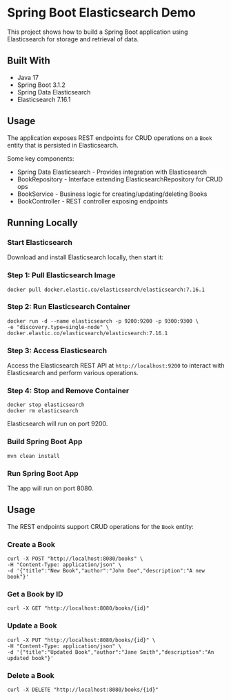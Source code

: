 # Spring Boot Elasticsearch Demo

This project shows how to build a Spring Boot application using Elasticsearch for storage and retrieval of data.

## Built With
- Java 17
- Spring Boot 3.1.2
- Spring Data Elasticsearch
- Elasticsearch 7.16.1

## Usage 

The application exposes REST endpoints for CRUD operations on a `Book` entity that is persisted in Elasticsearch.

Some key components:

- Spring Data Elasticsearch - Provides integration with Elasticsearch
- BookRepository - Interface extending ElasticsearchRepository for CRUD ops  
- BookService - Business logic for creating/updating/deleting Books
- BookController - REST controller exposing endpoints

## Running Locally

### Start Elasticsearch

Download and install Elasticsearch locally, then start it:

### Step 1: Pull Elasticsearch Image
```
docker pull docker.elastic.co/elasticsearch/elasticsearch:7.16.1
```
### Step 2: Run Elasticsearch Container
```
docker run -d --name elasticsearch -p 9200:9200 -p 9300:9300 \
-e "discovery.type=single-node" \
docker.elastic.co/elasticsearch/elasticsearch:7.16.1
```
### Step 3: Access Elasticsearch
Access the Elasticsearch REST API at `http://localhost:9200` to interact with Elasticsearch and perform various operations.

### Step 4: Stop and Remove Container
```
docker stop elasticsearch
docker rm elasticsearch
```
Elasticsearch will run on port 9200.

### Build Spring Boot App
```
mvn clean install
```

### Run Spring Boot App

The app will run on port 8080.

## Usage

The REST endpoints support CRUD operations for the `Book` entity:

### Create a Book
```
curl -X POST "http://localhost:8080/books" \
-H "Content-Type: application/json" \
-d '{"title":"New Book","author":"John Doe","description":"A new book"}'
```

### Get a Book by ID
```
curl -X GET "http://localhost:8080/books/{id}"
```
### Update a Book
```
curl -X PUT "http://localhost:8080/books/{id}" \
-H "Content-Type: application/json" \
-d '{"title":"Updated Book","author":"Jane Smith","description":"An updated book"}'
```
### Delete a Book
```
curl -X DELETE "http://localhost:8080/books/{id}"
```


